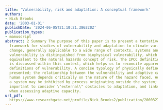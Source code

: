 ```yaml
---
title: 'Vulnerability, risk and adaptation: A conceptual framework'
authors:
- Nick Brooks
date: '2003-01-01'
publishDate: '2024-06-05T21:10:21.386220Z'
publication_types:
- manuscript
abstract: 2 Summary The purpose of this paper is to present a tentative conceptual
  framework for studies of vulnerability and adaptation to climate variability and
  change, generally applicable to a wide range of contexts, systems and hazards. Social
  vulnerability is distinguished from biophysical vulnerability, which is broadly
  equivalent to the natural hazards concept of risk. The IPCC definition of vulnerability
  is discussed within this context, which helps us to reconcile apparently contradictory
  definitions of vulnerability. A concise typology of physically defined hazards is
  presented; the relationship between the vulnerability and adaptive capacity of a
  human system depends critically on the nature of the hazard faced. Adaptation by
  a system may be inhibited by process originating outside the system; it is therefore
  important to consider \"external\" obstacles to adaptation, and links across scales,
  when assessing adaptive capacity.
url_pdf: 
  https://www.researchgate.net/profile/Nick_Brooks2/publication/200032746_Vulnerability_Risk_and_Adaptation_A_Conceptual_Framework/links/0fcfd50ac169e15865000000.pdf
---
```

